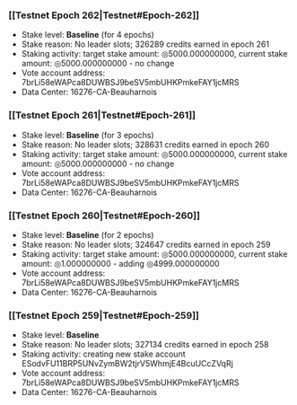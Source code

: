 ### [[Testnet Epoch 262|Testnet#Epoch-262]]
* Stake level: **Baseline** (for 4 epochs)
* Stake reason: No leader slots; 326289 credits earned in epoch 261
* Staking activity: target stake amount: ◎5000.000000000, current stake amount: ◎5000.000000000 - no change
* Vote account address: 7brLi58eWAPca8DUWBSJ9beSV5mbUHKPmkeFAY1jcMRS
* Data Center: 16276-CA-Beauharnois
### [[Testnet Epoch 261|Testnet#Epoch-261]]
* Stake level: **Baseline** (for 3 epochs)
* Stake reason: No leader slots; 328631 credits earned in epoch 260
* Staking activity: target stake amount: ◎5000.000000000, current stake amount: ◎5000.000000000 - no change
* Vote account address: 7brLi58eWAPca8DUWBSJ9beSV5mbUHKPmkeFAY1jcMRS
* Data Center: 16276-CA-Beauharnois
### [[Testnet Epoch 260|Testnet#Epoch-260]]
* Stake level: **Baseline** (for 2 epochs)
* Stake reason: No leader slots; 324647 credits earned in epoch 259
* Staking activity: target stake amount: ◎5000.000000000, current stake amount: ◎1.000000000 - adding ◎4999.000000000
* Vote account address: 7brLi58eWAPca8DUWBSJ9beSV5mbUHKPmkeFAY1jcMRS
* Data Center: 16276-CA-Beauharnois
### [[Testnet Epoch 259|Testnet#Epoch-259]]
* Stake level: **Baseline**
* Stake reason: No leader slots; 327134 credits earned in epoch 258
* Staking activity: creating new stake account ESodvFU11BRP5UNvZymBW2tjrV5WhmjE4BcuUCcZVqRj
* Vote account address: 7brLi58eWAPca8DUWBSJ9beSV5mbUHKPmkeFAY1jcMRS
* Data Center: 16276-CA-Beauharnois